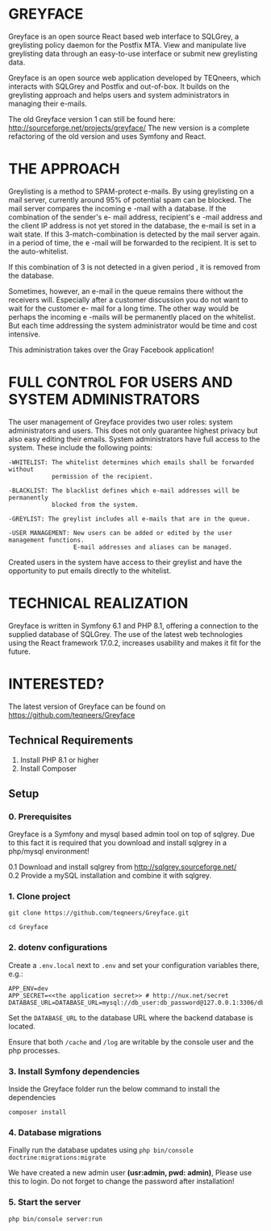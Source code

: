 GREYFACE
========

Greyface is an open source React based web interface to SQLGrey, a greylisting policy daemon for the Postfix MTA.
View and manipulate live greylisting data through an easy-to-use interface or submit new greylisting data.

Greyface is an open source web application developed by TEQneers, which interacts with SQLGrey and Postfix and
out-of-box. It builds on the greylisting approach and helps users and system administrators in managing their e-mails.

The old Greyface version 1 can still be found here: http://sourceforge.net/projects/greyface/
The new version is a complete refactoring of the old version and uses Symfony and React.


THE APPROACH
============

Greylisting is a method to SPAM-protect e-mails. By using greylisting on a mail server,
currently around 95% of potential spam can be blocked. The mail server compares the incoming e -mail with a database.
If the combination of the sender's e- mail address, recipient's e -mail address and the client IP address is not
yet stored in the database, the e-mail is set in a wait state. If this 3-match-combination is detected by the mail
server again. in a period of time, the e -mail will be forwarded to the recipient. It is set to the auto-whitelist.

If this combination of 3 is not detected in a given period , it is removed from the database.


Sometimes, however, an e-mail in the queue remains there without the receivers will.
Especially after a customer discussion you do not want to wait for the customer e- mail for a long time.
The other way would be perhaps the incoming e -mails will be permanently placed on the whitelist.
But each time addressing the system administrator would be time and cost intensive.

This administration takes over the Gray Facebook application!



FULL CONTROL FOR USERS AND SYSTEM ADMINISTRATORS
================================================

The user management of Greyface provides two user roles: system administrators and users.
This does not only guarantee highest privacy but also easy editing their emails.
System administrators have full access to the system. These include the following points:

    -WHITELIST: The whitelist determines which emails shall be forwarded without
                permission of the recipient.

    -BLACKLIST: The blacklist defines which e-mail addresses will be permanently
                blocked from the system.

    -GREYLIST: The greylist includes all e-mails that are in the queue.

    -USER MANAGEMENT: New users can be added or edited by the user management functions.
                      E-mail addresses and aliases can be managed.

Created users in the system have access to their greylist and have the opportunity to put emails directly to the
whitelist.



TECHNICAL REALIZATION
=====================
Greyface is written in Symfony 6.1 and PHP 8.1, offering a connection to the supplied database of SQLGrey.
The use of the latest web technologies using the React framework 17.0.2, increases usability and makes it fit for
the future.



INTERESTED?
===========
The latest version of Greyface can be found on https://github.com/teqneers/Greyface

## Technical Requirements
1. Install PHP 8.1 or higher
2. Install Composer

## Setup

### 0. Prerequisites
Greyface is a Symfony and mysql based admin tool on top of sqlgrey. Due to this fact it is required that you
download and install sqlgrey in a php/mysql environment!

0.1 Download and install sqlgrey from http://sqlgrey.sourceforge.net/ \
0.2 Provide a mySQL installation and combine it with sqlgrey.


### 1. Clone project
`git clone https://github.com/teqneers/Greyface.git`

`cd Greyface`

### 2. dotenv configurations
Create a `.env.local` next to `.env` and set
your configuration variables there, e.g.:

```dotenv
APP_ENV=dev
APP_SECRET=<<the application secret>> # http://nux.net/secret
DATABASE_URL=DATABASE_URL=mysql://db_user:db_password@127.0.0.1:3306/db_name
```

Set the `DATABASE_URL` to the database URL where the backend database is located.

Ensure that both `/cache` and `/log` are writable by the console user and the php processes.

### 3. Install Symfony dependencies
Inside the Greyface folder run the below command to install the dependencies 

`composer install`

### 4. Database migrations
Finally run the database updates using
`php bin/console doctrine:migrations:migrate` 

We have created a new admin user **(usr:admin, pwd: admin)**, Please use this to login.
Do not forget to change the password after installation!

### 5. Start the server

`php bin/console server:run` 